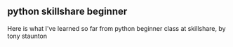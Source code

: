 ## python skillshare beginner
Here is what I've learned so far from python beginner class at skillshare, by tony staunton

